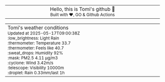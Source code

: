 
<div align="center">
<table>
<tbody>
<td align="center">
<img width="2000" height="0"><br>
Hello, this is Tomi's github 👋<br>
<sup>Built with ❤️, GO & Github Actions</sup><br>
<img width="2000" height="0">
</td>
</tbody>
</table>
</div>
<table>
<tbody>
<td align="left">
<img width="2000" height="0"><br>
Tomi's weather conditions<br>
<sup>Updated at 2025-05-17T09:00:38Z</sup><br>
<sup>:low_brightness: Light Rain</sup><br>
<sup>:thermometer: Temperature 33.7 </sup><br>
<sup>:thermometer: Feels like 40.7</sup><br>
<sup>:sweat_drops: Humidity 92%</sup><br>
<sup>:mask: PM2.5 4.11 μg/m3</sup><br>
<sup>:cyclone: Wind 3.42m/s </sup><br>
<sup>:telescope: Visibility 10000m </sup><br>
<sup>:droplet: Rain 0.33mm/last 1h </sup><br>
<img width="2000" height="0">
</td>
<td align="left">
<img width="2000" height="0"><br>
<br>
<img width="2000" height="0">
</td>
</tbody>
</table>
</div>
    